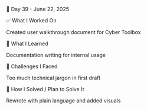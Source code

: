 📅 Day 39 - June 22, 2025

✅ What I Worked On

Created user walkthrough document for Cyber Toolbox

🧠 What I Learned

Documentation writing for internal usage

🧩 Challenges I Faced

Too much technical jargon in first draft

🔧 How I Solved / Plan to Solve It

Rewrote with plain language and added visuals
